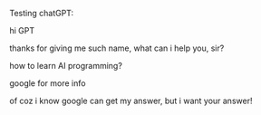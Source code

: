 Testing chatGPT:

hi GPT

thanks for giving me such name, what can i help you, sir?

how to learn AI programming?

google for more info

of coz i know google can get my answer, but i want your answer!
